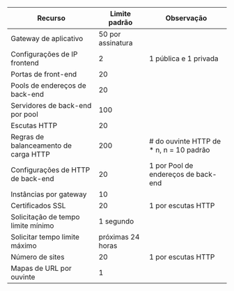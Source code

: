 Recurso| Limite padrão | Observação
---|---|---
Gateway de aplicativo | 50 por assinatura |
Configurações de IP frontend| 2 | 1 pública e 1 privada
Portas de front-end | 20 |
Pools de endereços de back-end | 20 |
Servidores de back-end por pool | 100 |
Escutas HTTP | 20 |
Regras de balanceamento de carga HTTP | 200 | # do ouvinte HTTP de * n, n = 10 padrão
Configurações de HTTP de back-end | 20 | 1 por Pool de endereços de back-end
Instâncias por gateway | 10 |
Certificados SSL | 20 | 1 por escutas HTTP
Solicitação de tempo limite mínimo | 1 segundo |
Solicitar tempo limite máximo | próximas 24 horas |
Número de sites | 20 | 1 por escutas HTTP
Mapas de URL por ouvinte | 1 |
